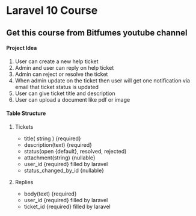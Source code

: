 # Laravel 10 Course

## Get this course from Bitfumes youtube channel

#### Project Idea
1. User can create a new help ticket
2. Admin and user can reply on help ticket
3. Admin can reject or resolve the ticket
4. When admin update on the ticket then user will get one notification via email that ticket status is updated
5. User can give ticket title and description
6. User can upload a document like pdf or image

#### Table Structure
1. Tickets
   - title( string ) {required}
   - description(text) {required}
   - status(open {default}, resolved, rejected)
   - attachment(string) {nullable}
   - user_id {required} filled by laravel
   - status_changed_by_id {nullable}

2. Replies
   - body(text) {required}
   - user_id {required} filled by laravel
   - ticket_id {required} filled by laravel